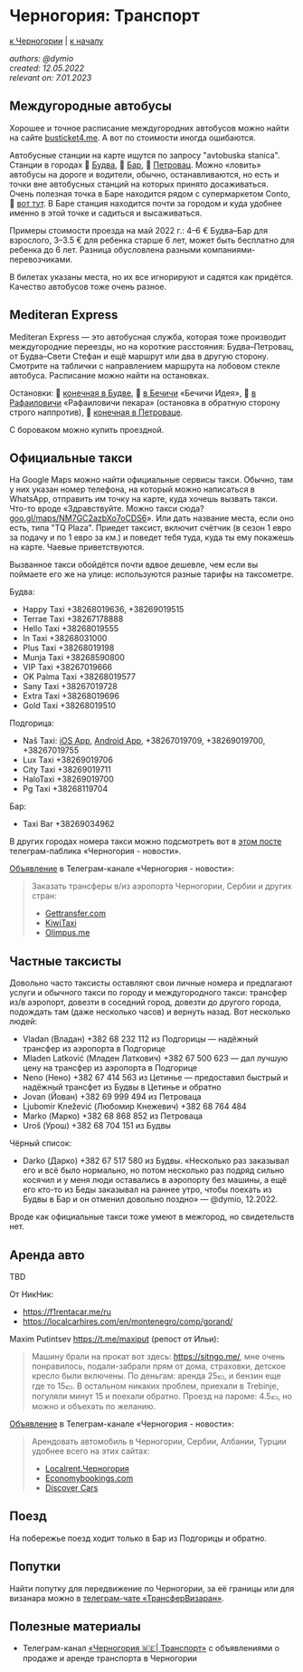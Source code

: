 Черногория: Транспорт
=====================

[к Черногории](./README.md) | [к началу](/README.md)

_authors: @dymio
<br/>created: 12.05.2022
<br/>relevant on: 7.01.2023_

## Междугородные автобусы

Хорошее и точное расписание междугородних автобусов можно найти на сайте [busticket4.me](https://busticket4.me).
А вот по стоимости иногда ошибаются.

Автобусные станции на карте ищутся по запросу "avtobuska stanica". Станции в городах 📍 [Будва](https://goo.gl/maps/7j3ormWpYYHGPD75A), 📍 [Бар](https://goo.gl/maps/U9tXDZyxirwy145g8), 📍 [Петровац](https://goo.gl/maps/ce2B9sdnCKmHoaNx8). Можно «ловить» автобусы на дороге и водители, обычно, останавливаются, но есть и точки вне автобусных станций на которых принято досаживаться. Очень полезная точка в Баре находится рядом с супермаркетом Conto, 📍 [вот тут](https://goo.gl/maps/onSVdWsmdtSAnk8L6). В Баре станция находится почти за городом и куда удобнее именно в этой точке и садиться и высаживаться.

Примеры стоимости проезда на май 2022 г.: 4–6 € Будва–Бар для взрослого, 3–3.5 € для ребенка старше 6 лет, может быть бесплатно для ребенка до 6 лет. Разница обусловлена разными компаниями-перевозчиками.

В билетах указаны места, но их все игнорируют и садятся как придётся. Качество автобусов тоже очень разное.

## Mediteran Express

Mediteran Express — это автобусная служба, которая тоже производит междугородние переезды, но на короткие расстояния: Будва–Петровац, от Будва–Свети Стефан и ещё маршрут или два в другую сторону. Смотрите на таблички с направлением маршрута на лобовом стекле автобуса. Расписание можно найти на остановках.

Остановки: 📍 [конечная в Будве](https://goo.gl/maps/fggxNTJEnufbwxPQ6), 📍 [в Бечичи](https://goo.gl/maps/ek8e51kVemcmx4eq8) «Бечичи Идея», 📍 [в Рафаиловичи](https://goo.gl/maps/3jtfKxjhJ9wGXB928) «Рафаиловичи пекара» (остановка в обратную сторону строго наппротив), 📍 [конечная в Петроваце](https://goo.gl/maps/KRT3FExnytRcdaM56).

С бороваком можно купить проездной.

## Официальные такси

На Google Maps можно найти официальные сервисы такси. Обычно, там у них указан номер телефона, на который можно написаться в WhatsApp, отправить им точку на карте, куда хочешь вызвать такси. Что-то вроде «Здравствуйте. Можно такси сюда? [goo.gl/maps/NM7GC2azbXo7oCDS6](https://goo.gl/maps/NM7GC2azbXo7oCDS6)». Или дать название места, если оно есть, типа "TQ Plaza". Приедет таксист, включит счётчик (в сезон 1 евро за подачу и по 1 евро за км.) и поведет тебя туда, куда ты ему покажешь на карте. Чаевые приветствуются.

Вызванное такси обойдётся почти вдвое дешевле, чем если вы поймаете его же на улице: используются разные тарифы на таксометре.

Будва:

* Happy Taxi +38268019636, +38269019515
* Terrae Taxi +38267178888
* Hello Taxi +38268019555
* In Taxi +38268031000
* Plus Taxi +38268019198
* Munja Taxi +38268590800
* VIP Taxi +38267019666
* OK Palma Taxi +38268019577
* Sany Taxi +38267019728
* Extra Taxi +38268019696
* Gold Taxi +38268019510

Подгорица:

* Naš Taxi: [iOS App](https://apps.apple.com/is/app/naš-taxi-podgorica/id1606887581), [Android App](https://play.google.com/store/apps/details?id=com.netinformatika.nastaxipodgorica&gl=US&pli=1), +38267019709, +38269019700, +38267019755
* Lux Taxi +38269019706
* City Taxi +38269019711
* HaloTaxi +38269019700
* Pg Taxi +38268119704

Бар:

* Taxi Bar +38269034962

В других городах номера такси можно подсмотреть вот в [этом посте](https://t.me/VillaEdelweissMontenegro/6290) телеграм-паблика «Черногория - новости».

[Объявление](https://t.me/VillaEdelweissMontenegro/4808) в Телеграм-канале «Черногория - новости»:

> Заказать трансферы в/из аэропорта Черногории, Сербии и других стран:
>
> - [Gettransfer.com](https://gettransfer.com/)
> - [KiwiTaxi](https://kiwitaxi.ru)
> - [Olimpus.me](https://olimpus.me/transfers)


## Частные таксисты

Довольно часто таксисты оставляют свои личные номера и предлагают услуги и обычного такси по городу и междугородного такси: трансфер из/в аэропорт, довезти в соседний город, довезти до другого города, подождать там (даже несколько часов) и вернуть назад. Вот несколько людей:

- Vladan (Владан) +382 68 232 112 из Подгорицы — надёжный трансфер из аэропорта в Подгорице
- Mladen Latković (Младен Латкович) +382 67 500 623 — дал лучшую цену на трансфер из аэропорта в Подгорице
- Neno (Нено) +382 67 414 563 из Цетинье — предоставил быстрый и надёжный трансфет из Будвы в Цетинье и обратно
- Jovan (Йован) +382 69 999 494 из Петроваца
- Ljubomir Knežević (Любомир Кнежевич) +382 68 764 484
- Marko (Марко) +382 68 868 852 из Петроваца
- Uroš (Урош) +382 68 704 151 из Будвы

Чёрный список:

- Darko (Дарко) +382 67 517 580 из Будвы. «Несколько раз заказывал его и всё было нормально, но потом несколько раз подряд сильно косячил и у меня люди оставались в аэропорту без машины, а ещё его кто-то из Беды заказывал на раннее утро, чтобы поехать из Будвы в Бар и он отменил довольно поздно» — @dymio, 12.2022.

Вроде как официальные такси тоже умеют в межгород, но свидетельств нет.

## Аренда авто

TBD

От НикНик:

- https://f1rentacar.me/ru
- https://localcarhires.com/en/montenegro/comp/gorand/

Maxim Putintsev https://t.me/maxiput (репост от Ильи):

> Машину брали на прокат вот здесь: https://sitngo.me/, мне очень понравилось, подали-забрали прям от дома, страховки, детское кресло были включены. По деньгам: аренда 25💶, и бензин еще где то 15💶.
> В остальном никаких проблем, приехали в Trebinje, погуляли минут 15 и поехали обратно.
> Проезд на пароме: 4.5💶, но можно и объехать по желанию.

[Объявление](https://t.me/VillaEdelweissMontenegro/4808) в Телеграм-канале «Черногория - новости»:

> Арендовать автомобиль в Черногории, Сербии, Албании, Турции удобнее всего на этих сайтах:
>
> - [Localrent.Черногория](https://myrentacar.com/ru/montenegro/)
> - [Economybookings.com](https://www.economybookings.com/)
> - [Discover Cars](https://www.discovercars.com/)

## Поезд

На побережье поезд ходит только в Бар из Подгорицы и обратно.

## Попутки

Найти попутку для передвижение по Черногории, за её границы или для визанара можно в [телеграм-чате «ТрансферВизаран»](https://t.me/poputn).

## Полезные материалы

* Телеграм-канал [«Черногория 🇲🇪| Транспорт»](https://t.me/saleme_car) с объявлениями о продаже и аренде транспорта в Черногории
